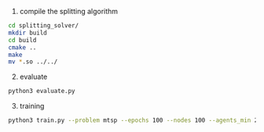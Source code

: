1. compile the splitting algorithm

```bash
cd splitting_solver/
mkdir build
cd build
cmake ..
make
mv *.so ../../
```

2. evaluate

```bash
python3 evaluate.py
```

3. training

```bash
python3 train.py --problem mtsp --epochs 100 --nodes 100 --agents_min 2 --agents_max 10 --folder tsp-100-2-10 --aug 16 --batch 512 --history 0 --seed 1234 --rescale 1 --div 4 --port 32423
```